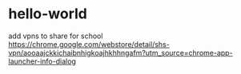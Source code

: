# hello-world
add vpns to share for school
https://chrome.google.com/webstore/detail/shs-vpn/aooaajckkichaibnhigkoajhkhhngafm?utm_source=chrome-app-launcher-info-dialog
